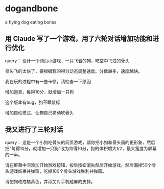 # dogandbone
a flying dog eating bones

## 用 Claude 写了一个游戏，用了六轮对话增加功能和进行优化

query：
设计一个网页小游戏，一只飞着的狗，吃空中飞过的骨头

骨头飞的太快了，要根据我的得分动态调整速度。分数越多，速度越快。

我在玩的过程中有一些卡顿，请检查一下原因

增加道具，每得10分，就增加一只狗

这个版本有bug，狗不跟鼠标

增加自动模式，让狗自己移动吃骨头

## 我又进行了三轮对话

query：
这是一个小狗吃骨头的网页游戏，请你把小狗和骨头画的更形象，然后把“每得10分，就增加一只狗”改为每得10分，狗的体积增大1/2，最大宽度为屏幕的一半。

请在屏幕中间添加开始游戏按钮，按后按钮消失然后开始游戏，然后漏掉50个骨头游戏结束并弹窗，吃掉100个骨头游戏胜利并弹窗。

请把狗改成橘黄色，并添加对手机触屏的支持。
